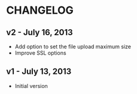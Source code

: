 CHANGELOG
=========

v2 - July 16, 2013
------------------
* Add option to set the file upload maximum size
* Improve SSL options

v1 - July 13, 2013
------------------
* Initial version